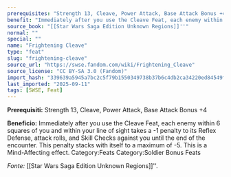 ```yaml
---
prerequisites: "Strength 13, Cleave, Power Attack, Base Attack Bonus +4"
benefit: "Immediately after you use the Cleave Feat, each enemy within 6 squares of you and within your line of sight takes a -1 penalty to its Reflex Defense, attack rolls, and Skill Checks against you until the end of the encounter. This penalty stacks with itself to a maximum of -5. This is a Mind-Affecting effect. Category:Feats Category:Soldier Bonus Feats"
source_book: "[[Star Wars Saga Edition Unknown Regions]]''"
normal: ""
special: ""
name: "Frightening Cleave"
type: "feat"
slug: "frightening-cleave"
source_url: "https://swse.fandom.com/wiki/Frightening_Cleave"
source_license: "CC BY-SA 3.0 (Fandom)"
import_hash: "339639a5945a7bc2c5f79b1550349738b37b6c4db2ca34220ed84549f461df9d"
last_imported: "2025-09-11"
tags: [SWSE, Feat]
---
```

**Prerequisiti:** Strength 13, Cleave, Power Attack, Base Attack Bonus +4

**Beneficio:** Immediately after you use the Cleave Feat, each enemy within 6 squares of you and within your line of sight takes a -1 penalty to its Reflex Defense, attack rolls, and Skill Checks against you until the end of the encounter. This penalty stacks with itself to a maximum of -5. This is a Mind-Affecting effect. Category:Feats Category:Soldier Bonus Feats

*Fonte:* [[Star Wars Saga Edition Unknown Regions]]''.